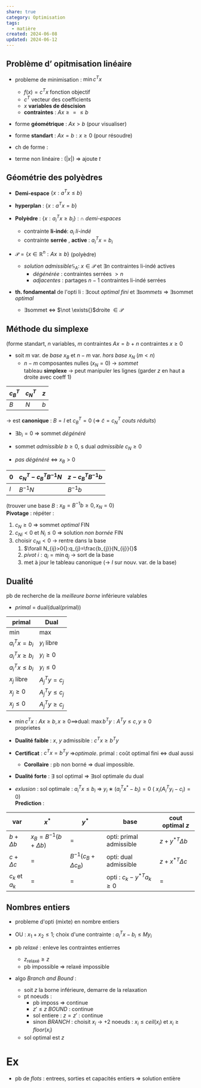 ```yaml
---  
share: true  
category: Optimisation  
tags:  
  - matière  
created: 2024-06-08  
updated: 2024-06-12  
---  
```

## Problème d’ opitmisation linéaire  
  
- probleme de minimisation : $\min c^Tx{}$  
	- $f(x)=c^Tx{}$ fonction objectif  
	- $c^T{}$ vecteur des coefficients  
	- $x{}$ **variables de déscision**  
	- **contraintes** : $Ax\geq=\leq b{}$  
  
- forme **géométrique** : $Ax>b{}$ (pour visualiser)  
  
- forme **standart** : $Ax=b:x\geq 0{}$ (pour résoudre)  
  
- ch de forme :   
  
- terme non linéaire : ($|x|{}$) ⇒ ajoute $t{}$  
## Géométrie des polyèdres  
  
- **Demi-espace** $\{ x:a^Tx\leq b \}{}$  
  
- **hyperplan** : $\{ x: a^Tx=b \}{}$  
  
- **Polyèdre** : $\{ x:a_{i}^Tx\geq b_{i} \}{}$ : $\cap{}$ *demi-espaces*   
	- contrainte **li-indé**: $a_{i}{}$ *li-indé*  
	- contrainte **serrée** , **active** : $a_{i}^Tx=b_{i}{}$  
  
- $\mathcal{P}=\{ x\in \mathbb{R}^n:Ax\geq b \}{}$ (polyèdre)   
	- *solution admissible*$\mathbb{S}_{A}$: $x\in \mathcal{P}{}$ et $\exists n{}$ contraintes li-indé actives  
		- *dégénérée* : contraintes serrées $>n{}$  
		- *adjacentes* : partages $n-1{}$ contraintes li-indé serrées  
  
- **th. fondamental** de l'opti li : $\exists{}$cout *optimal fini* et $\exists{}$*sommets* ⇒ $\exists {}$sommet *optimal*  
	- $\exists{}$sommet ⇔ $\not \exists{}$droite $\in \mathcal{P}{}$  
## Méthode du simplexe  
(forme standart, $n{}$ variables, $m{}$ contraintes $Ax=b{}$ + $n{}$ contraintes $x\geq 0{}$  
  
- soit $m{}$ var. de *base* $x_{B}{}$ et $n-m{}$ var. *hors base* $x_{N}{}$ ($m<n{}$)  
	- $n-m{}$ composantes nulles ($x_{N}{}=0$) → *sommet*  
tableau **simplexe** → peut manipuler les lignes (garder $z{}$ en haut a droite avec coeff 1)  
  
| $c_{B}^T{}$ | $c_{N}^T{}$                | $z$                  |  
| ----------- | -------------------------- | -------------------- |  
| $B{}$       | $N{}$                      | $b{}$                |    
    
→ est **canonique** : $B=I{}$  et $c_{B}^T=0{}$ (⇒ $\tilde{c}=c_{N}^T{}$ *couts réduits*)  
  
- $\exists b_{i}=0{}$ ⇒ sommet *dégénéré*   
  
- sommet *admissible* $b\geq 0{}$, s dual *admissible* $c_{N}{}\geq 0{}$  
  
- *pas dégénéré* ⇔ $x_{B}>0{}$  
  
| $0{}$ | $c_{N}^T-c_{B}^TB^{-1}N{}$ | $z-c_{B}^TB^{-1}b{}$ |  
| ----- | -------------------------- | -------------------- |  
| $I{}$ | $B^{-1}N{}$                | $B^{-1}b{}$          |    
    
(trouver une base $B{}$ : $x_{B}=B^{-1}b\geq 0, x_{N}=0{}$)  
**Pivotage** : répéter :  
1. $c_{N}\geq 0{}$ ⇒ sommet *optimal* FIN  
2. $c_{Ni}{}<0$ et $N_{i}\leq 0{}$ ⇒ solution *non bornée* FIN  
3. choisir $c_{Ni}<0{}$ → rentre dans la base  
	1. $\forall N_{ij}>0{}:q_{j}=\frac{b_{j}}{N_{ij}}{}$  
	2. *pivot* $i:q_{i}=\min q_{j}{}$ → sort de la base  
	3. met à jour le tableau canonique (→ $I{}$ sur nouv. var. de la base)  
## Dualité  
pb de recherche de la *meilleure borne* inférieure valables  
  
- *primal* = dual(dual(primal))  
  
| primal                 | Dual                   |  
| ---------------------- | ---------------------- |  
| min                    | max                    |  
| $a_{i}^Tx=b_{i}{}$     | $y_{i}{}$ libre        |  
| $a_{i}^Tx\geq b_{i}{}$ | $y_{i}\geq 0{}$        |  
| $a_{i}^Tx\leq b_{i}{}$ | $y_{i}\leq 0{}$        |  
| $x_{j}{}$ libre        | $A_{j}^Ty=c_{j}{}$     |  
| $x_{j}\geq 0{}$        | $A_{j}^Ty\leq c_{j}{}$ |  
| $x_{j}\leq 0{}$        | $A_{j}^Ty\geq c_{j}{}$ |    
    
  
- $\min c^Tx:Ax\geq b,x\geq 0\implies$dual: $\max b^Ty:A^Ty\leq c,y\geq 0{}$  
proprietes  
  
- **Dualité faible** : $x{}$, $y{}$ admissible : $c^Tx\geq b^Ty{}$  
  
- **Certificat** : $c^Tx=b^Ty{}$ ⇒*optimale*. primal : coût optimal fini ⇔ dual aussi    
	- **Corollaire** : pb non borné ⇒ dual impossible.  
  
- **Dualité forte** : $\exists{}$ sol optimal ⇒ $\exists{}$sol optimale du dual  
  
- *exlusion* : sol optimale :  $a_{i}^T{}x\leq b_{i}$ ⇒ $y_{i}∗(a^T_{i} x^*-b_{i} ) = 0{}$  ( $x_{i}(A_{i}^Ty_i-c_{i})=0{}$)  
**Prediction** :  
  
| var                    | $x^*{}$                        | $y^*{}$                            | base                               | cout optimal $z{}$    |  
| ---------------------- | ------------------------------ | ---------------------------------- | ---------------------------------- | --------------------- |  
| $b+\Delta b{}$         | $x_{B}=B^{-1}(b+\Delta b){}{}$ | =                                  | opti: primal admissible            | $z+y^{*T} \Delta b{}$ |  
| $c+\Delta c{}$         | =                              | $B^{−1} (c_{B} + \Delta c_{B} ){}$ | opti: dual admissible              | $z+x^{*T} \Delta c{}$ |  
| $c_{k}{}$ et $a_{k}{}$ | =                              | =                                  | opti : $c_{k}-y^{*T}a_{k}\geq 0{}$ | =                     |    
    
## Nombres entiers  
  
- probleme d'opti (mixte) en nombre entiers  
  
- OU : $x_{1}+x_{2}\leq 1{}$; choix d'une contrainte : $a_{i}^Tx-b_{i}\leq My_{i}{}$  
  
- pb *relaxé* : enleve les contraintes entierres  
	- $z_{\text{relaxé}}\geq z{}$  
	- pb impossible ⇒ relaxé impossible  
  
- algo *Branch and Bound* :   
	- soit $z{}$ la borne inférieure, demarre de la relaxation  
	- pt noeuds :  
		- pb imposs ⇒ continue  
		- $z'\leq z{}$ *BOUND* : continue  
		- sol entiere : $z=z'{}$ : continue  
		- sinon *BRANCH* : choisit $x_{i}{}$ → +2 noeuds : $x_{i}\leq ceil(x_{i}){}$ et $x_{i}\geq floor(x_{i}){}$  
	- sol optimal est $z{}$  
# Ex  
  
- pb de *flots* : entrees, sorties et capacités entiers ⇒ solution entière  
